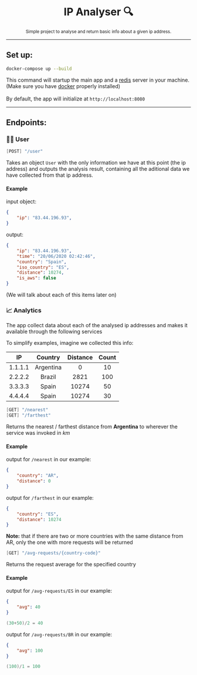 <div align="center">
    <h1>IP Analyser 🔍</h1>
    <sub>Simple project to analyse and return basic info about a given ip address.</sub>
</div>

---
## Set up:
```bash
docker-compose up --build
```
This command will startup the main app and a [redis](https://redis.io/) server in your machine.<br />
(Make sure you have [docker](https://www.docker.com/) properly installed)<br />
<br />By default, the app will initialize at `http://localhost:8080`

---
## Endpoints:

### 👨‍💻 User
```scala
[POST] "/user"
```
Takes an object `User` with the only information we have at this point (the ip address) and outputs the analysis result, containing all the aditional data we have collected from that ip address.

#### Example
input object:
```json
{
    "ip": "83.44.196.93",
}
```

output: 
```json
{
    "ip": "83.44.196.93",
    "time": "20/06/2020 02:42:46",
    "country": "Spain",
    "iso_country": "ES",
    "distance": 10274,
    "is_aws": false
}
```
(We will talk about each of this items later on)

### 📈 Analytics
The app collect data about each of the analysed ip addresses and makes it available through the following services<br />

To simplify examples, imagine we collected this info:

| IP | Country | Distance | Count |
| :---: | :---: | :---: | :---: |
| 1.1.1.1  | Argentina  | 0  | 10 |
| 2.2.2.2  | Brazil  | 2821  | 100 |
| 3.3.3.3  | Spain  | 10274  | 50 |
| 4.4.4.4  | Spain  | 10274  | 30 |

```scala
[GET] "/nearest"
[GET] "/farthest"
```
Returns the nearest / farthest distance from **Argentina** to wherever the service was invoked in *km* <br />

#### Example

output for `/nearest` in our example:
```json
{
    "country": "AR",
    "distance": 0
}
```
output for `/farthest` in our example:
```json
{
    "country": "ES",
    "distance": 10274
}
```
**Note:** that if there are two or more countries with the same distance from AR, only the one with more requests will be returned

```scala
[GET] "/avg-requests/{country-code}"
```
Returns the request average for the specified country

#### Example

output for `/avg-requests/ES` in our example:
```json
{
    "avg": 40
}
```
```go
(30+50)/2 = 40
```
output for `/avg-requests/BR` in our example:
```json
{
    "avg": 100
}
```
```go
(100)/1 = 100
```
